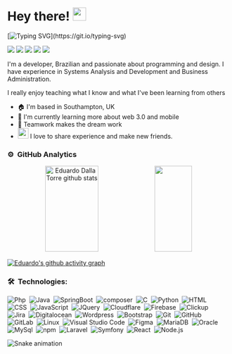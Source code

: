 # Hey there! <img src="https://user-images.githubusercontent.com/54871373/218266461-db91e064-5ffd-4976-afa1-8d6f679464cc.gif" width="30">

[![Typing SVG](https://readme-typing-svg.herokuapp.com/?color=f5f5f7&size=38&left=true&vCenter=true&width=1000&lines=My+name+is+Eduardo+Dalla+Torre;but+you+can+call+me+Du;+Be+very+welcome!)](https://git.io/typing-svg)

[<img src="https://img.shields.io/badge/Profile-0665d2?style=flat-square&logoColor=white" />](https://eduardo.dallatorre.dev/)
[<img src="https://img.shields.io/badge/linkedin-0665d2?style=flat-square&logo=linkedin&logoColor=white" />](https://www.linkedin.com/in/edudallatorre/)
[<img src="https://img.shields.io/badge/codepen-0665d2?style=flat-square&logo=codepen&logoColor=white" />](https://codepen.io/dallatorre.dev) 
[<img src = "https://img.shields.io/badge/instagram-0665d2?style=flat-square&logo=instagram&logoColor=white">](https://www.instagram.com/edudallatorre/) 
[<img src="https://img.shields.io/badge/discord-0665d2?style=flat-square&logo=discord&logoColor=white" />](https://discord.com/invite/EkYecEfjdN)
<!-- [<img src="https://img.shields.io/badge/coffee-0665d2?style=flat-square&logo=buymeacoffee&logoColor=white" />](https://www.buymeacoffee.com/dallatorre.dev/) -->
<!-- [<img src="https://img.shields.io/badge/youtube-0665d2?style=flat-square&logo=youtube&logoColor=white" />](https://www.youtube.com/c/dallatorre) -->

I'm a developer, Brazilian and passionate about programming and design. I have experience in Systems Analysis and Development and Business Administration.

I really enjoy teaching what I know and what I've been learning from others

- 🏠 I'm based in Southampton, UK
- 🧠 I'm currently learning more about web 3.0 and mobile
- 🤝 Teamwork makes the dream work
- <img src="https://user-images.githubusercontent.com/54871373/218267045-09100621-8985-4b73-96bf-f0a187980e61.gif" width="24"> I love to share experience and make new friends.

### ⚙️ &nbsp;GitHub Analytics

<div align="center">  
  <img width="49%" height="195px"  src="https://github-readme-stats.vercel.app/api?username=edudallatorre&show_icons=true&count_private=true&hide_border=true&title_color=0865d1&icon_color=0865d1&text_color=ffffff&bg_color=0d1118" alt="Eduardo Dalla Torre github stats"/> 
  <img width="41%" height="195px" src="https://github-readme-stats.vercel.app/api/top-langs/?username=edudallatorre&layout=compact&hide_border=true&title_color=0865d1&text_color=0865d1&bg_color=0d1118"/>
</div>

[![Eduardo's github activity graph](https://github-readme-activity-graph.vercel.app/graph?username=edudallatorre&bg_color=0d1118&color=f5f5f7&line=0665d1&point=f5f5f7&area=true)](https://github.com/edudallatorre/github-readme-activity-graph)

### 🛠 &nbsp;Technologies: 

![Php](https://img.shields.io/badge/-PHP-000000?style=flat&logo=Php)&nbsp;
![Java](https://img.shields.io/badge/-Java-000000?style=flat&logo=Java)&nbsp;
![SpringBoot](https://img.shields.io/badge/-SpringBoot-000000?style=flat&logo=SpringBoot)&nbsp;
![composer](https://img.shields.io/badge/-composer-000000?style=flat&logo=composer)&nbsp;
![C](https://img.shields.io/badge/-C-000000?style=flat&logo=c)&nbsp;
![Python](https://img.shields.io/badge/-Python-000000?style=flat&logo=python)&nbsp;
![HTML](https://img.shields.io/badge/-HTML-000000?style=flat&logo=HTML5)&nbsp;
![CSS](https://img.shields.io/badge/-CSS-000000?style=flat&logo=CSS3&logoColor=1572B6)&nbsp;
![JavaScript](https://img.shields.io/badge/-JavaScript-000000?style=flat&logo=javascript)&nbsp;
![JQuery](https://img.shields.io/badge/-JQuery-000000?style=flat&logo=jquery)&nbsp;
![Cloudflare](https://img.shields.io/badge/-Cloudflare-000000?style=flat&logo=cloudflare)&nbsp;
![Firebase](https://img.shields.io/badge/-Firebase-000000?style=flat&logo=firebase)&nbsp;
![Clickup](https://img.shields.io/badge/-Clickup-000000?style=flat&logo=clickup)&nbsp;
![Jira](https://img.shields.io/badge/-Jira-000000?style=flat&logo=jira)&nbsp;
![Digitalocean](https://img.shields.io/badge/-DigitalOcean-000000?style=flat&logo=digitalocean)&nbsp;
![Wordpress](https://img.shields.io/badge/-wordpress-000000?style=flat&logo=wordpress)&nbsp;
![Bootstrap](https://img.shields.io/badge/-Bootstrap-000000?style=flat&logo=bootstrap)&nbsp;
![Git](https://img.shields.io/badge/-Git-000000?style=flat&logo=git)&nbsp;
![GitHub](https://img.shields.io/badge/-GitHub-000000?style=flat&logo=github)&nbsp;
![GitLab](https://img.shields.io/badge/-gitlab-000000?style=flat&logo=gitlab)&nbsp;
![Linux](https://img.shields.io/badge/-Linux-000000?style=flat&logo=linux)&nbsp;
![Visual Studio Code](https://img.shields.io/badge/-VSCode-000000?style=flat&logo=visual-studio-code&logoColor=007ACC)&nbsp;
![Figma](https://img.shields.io/badge/-figma-000000?style=flat&logo=figma)&nbsp;
![MariaDB](https://img.shields.io/badge/-MariaDB-000000?style=flat&logo=mariadb)&nbsp;
![Oracle](https://img.shields.io/badge/-Oracle-000000?style=flat&logo=oracle)&nbsp;
![MySql](https://img.shields.io/badge/-MySql-000000?style=flat&logo=mysql)&nbsp;
![npm](https://img.shields.io/badge/-npm-000000?style=flat&logo=npm)&nbsp;
![Laravel](https://img.shields.io/badge/-Laravel-000000?style=flat&logo=laravel)&nbsp;
![Symfony](https://img.shields.io/badge/-Symfony-000000?style=flat&logo=symfony)&nbsp;
![React](https://img.shields.io/badge/-React-000000?style=flat&logo=react)&nbsp;
![Node.js](https://img.shields.io/badge/-Node.js-000000?style=flat&logo=node.js)&nbsp;

![Snake animation](https://github.com/eduardodallatorre/eduardodallatorre/blob/main/svg/grid-snake.svg)

